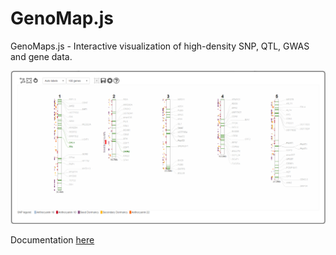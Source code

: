 # GenoMap.js
GenoMaps.js - Interactive visualization of high-density SNP, QTL, GWAS and gene data.

![image](docs/img/main-window.png)

Documentation [here](docs/README.md)
